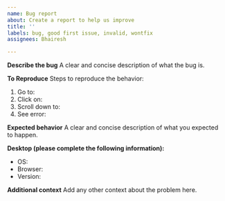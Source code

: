 ```yaml
---
name: Bug report
about: Create a report to help us improve
title: ''
labels: bug, good first issue, invalid, wontfix
assignees: Bhairesh

---
```


**Describe the bug**
A clear and concise description of what the bug is.

**To Reproduce**
Steps to reproduce the behavior:
1. Go to:
2. Click on:
3. Scroll down to:
4. See error: 

**Expected behavior**
A clear and concise description of what you expected to happen.

**Desktop (please complete the following information):**
 - OS: 
 - Browser:
 - Version: 

**Additional context**
Add any other context about the problem here.
